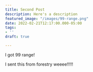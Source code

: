 ```yaml
---
title: Second Post
description: Here's a description
featured_image: "/images/99-range.png"
date: 2022-02-21T12:17:00.000-05:00
tags:
- ''
draft: true

---
```

I got 99 range!

I sent this from forestry weeee!!!!!